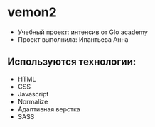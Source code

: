 # vemon2

- Учебный проект: интенсив от Glo academy
- Проект выполнила: Ипантьева Анна

## Используются технологии:

- HTML
- CSS
- Javascript
- Normalize
- Адаптивная верстка
- SASS
